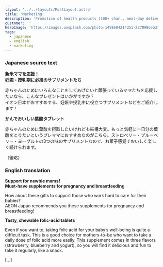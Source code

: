 ```yaml
---
layout: '../../layouts/PostLayout.astro'
title: 'Marketing'
description: 'Promotion of health products (500+ char., next-day delivery)'
customer: ''
heroImage: 'https://images.unsplash.com/photo-1498604214351-227898deb373?ixlib=rb-4.0.3&ixid=MnwxMjA3fDB8MHxwaG90by1wYWdlfHx8fGVufDB8fHx8&auto=format&fit=crop&w=2054&q=80'
tags:
  - japanese
  - english
  - marketing
---
```


### Japanese source text

<b>新米ママを応援！</br>
妊娠・授乳期に必須のサプリメントたち</b>

<p>赤ちゃんのためにいろんなことをしてあげたいと頑張っているママたちを応援したいなら、こんなプレゼントはいかがですか？</br>
イオン日本がおすすめする、妊娠や授乳中に役立つサプリメントなどをご紹介します！</p>

<b>かんでおいしい葉酸タブレット</b></br>
<p>赤ちゃんのために葉酸を摂取したいけれども結構大変。もっと気軽に一日分の葉酸をとりたいというプレママにおすすめなのがこちら。ストロベリー・ブルーベリー・ヨーグルトの3つの味のサプリメントなので、お菓子感覚でおいしく楽しく続けられます。</p>

（後略）

### English translation

<b>Support for newbie moms!</br>
Must-have supplements for pregnancy and breastfeeding</b>

<p>How about these gifts to support those who work hard to care for their babies?</br>
AEON Japan recommends you these supplements for pregnancy and breastfeeding!</p>

<b>Tasty, chewable folic-acid tablets</b></br>
<p>Even if you want to, taking folic acid for your baby’s well-being is quite a difficult task. This is a good choice for mothers-to-be who want to take a daily dose of folic acid more easily. This supplement comes in three flavors (strawberry, blueberry and yogurt), so you will find it delicious and fun to take it regularly, like a snack.</p>

[...]
